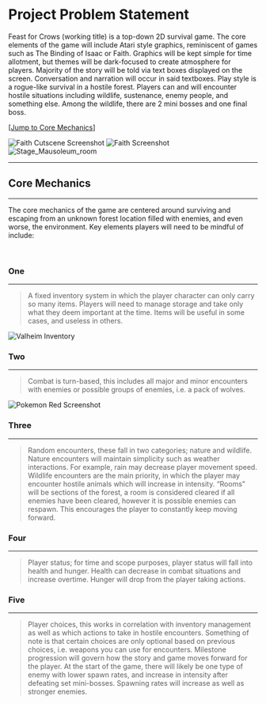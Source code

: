 # Project Problem Statement

Feast for Crows (working title) is a top-down 2D survival game. The core elements of the game will include Atari style graphics, reminiscent of games such as The Binding of Isaac or Faith. Graphics will be kept simple for time allotment, but themes will be dark-focused to create atmosphere for players. Majority of the story will be told via text boxes displayed on the screen. Conversation and narration will occur in said textboxes. Play style is a rogue-like survival in a hostile forest. Players can and will encounter hostile situations including wildlife, sustenance, enemy people, and something else. Among the wildlife, there are 2 mini bosses and one final boss.

[[Jump to Core Mechanics](#core-mechanics)]

![Faith Cutscene Screenshot](https://user-images.githubusercontent.com/90274287/156299527-3540db2a-a784-414c-bc04-77e4e7620cee.png)
![Faith Screenshot](https://user-images.githubusercontent.com/90274287/156299520-2754401c-36ec-4d32-a3df-5291a5d8a8fd.jpg)
![Stage_Mausoleum_room](https://user-images.githubusercontent.com/90274287/156299511-fcea6041-75bc-410c-8e83-a1d6b2dfd1b6.png)


---
## Core Mechanics
---

The core mechanics of the game are centered around surviving and escaping from an unknown forest location filled with enemies, and even worse, the environment. Key elements players will need to be mindful of include:

<br>

### One
---
> A fixed inventory system in which the player character can only carry so many items. Players will need to manage storage and take only what they deem important at the time. Items will be useful in some cases, and useless in others.

![Valheim Inventory](https://user-images.githubusercontent.com/90274287/156303024-ab37d559-58cc-4138-89f0-113450330c76.jpg)

### Two
---
> Combat is turn-based, this includes all major and minor encounters with enemies or possible groups of enemies, i.e. a pack of wolves.

![Pokemon Red Screenshot](https://user-images.githubusercontent.com/90274287/156299533-0620e24f-9059-4bc8-b995-2d4a957e41a9.jpg)

### Three
---
> Random encounters, these fall in two categories; nature and wildlife. Nature encounters will maintain simplicity such as weather interactions. For example, rain may decrease player movement speed. Wildlife encounters are the main priority, in which the player may encounter hostile animals which will increase in intensity. “Rooms” will be sections of the forest, a room is considered cleared if all enemies have been cleared, however it is possible enemies can respawn. This encourages the player to constantly keep moving forward.

### Four
---
> Player status; for time and scope purposes, player status will fall into health and hunger. Health can decrease in combat situations and increase overtime. Hunger will drop from the player taking actions.

### Five
---
> Player choices, this works in correlation with inventory management as well as which actions to take in hostile encounters. Something of note is that certain choices are only optional based on previous choices, i.e. weapons you can use for encounters.
Milestone progression will govern how the story and game moves forward for the player. At the start of the game, there will likely be one type of enemy with lower spawn rates, and increase in intensity after defeating set mini-bosses. Spawning rates will increase as well as stronger enemies. 
